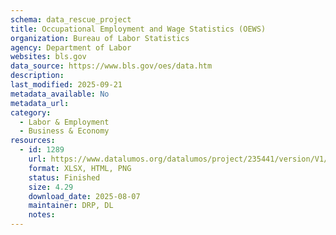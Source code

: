 ```yaml
---
schema: data_rescue_project 
title: Occupational Employment and Wage Statistics (OEWS)
organization: Bureau of Labor Statistics
agency: Department of Labor
websites: bls.gov
data_source: https://www.bls.gov/oes/data.htm
description: 
last_modified: 2025-09-21
metadata_available: No
metadata_url: 
category:
  - Labor & Employment 
  - Business & Economy 
resources:
  - id: 1289
    url: https://www.datalumos.org/datalumos/project/235441/version/V1/view;jsessionid=12CA81E02B4CA2A948FD074257D323CB
    format: XLSX, HTML, PNG
    status: Finished
    size: 4.29
    download_date: 2025-08-07
    maintainer: DRP, DL
    notes: 
---
```

